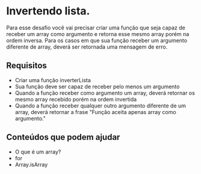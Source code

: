 # Invertendo lista.

Para esse desafio você vai precisar criar uma função que seja capaz de receber um array como argumento e retorna esse mesmo array porém na ordem inversa. Para os casos em que sua função receber um argumento diferente de array, deverá ser retornada uma mensagem de erro.

## Requisitos

- Criar uma função inverterLista
- Sua função deve ser capaz de receber pelo menos um argumento
- Quando a função receber como argumento um array, deverá retornar os mesmo array recebido porém na ordem invertida
- Quando a função receber qualquer outro argumento diferente de um array, deverá retornar a frase "Função aceita apenas array como argumento."
## Conteúdos que podem ajudar

- O que é um array?
- for
- Array.isArray